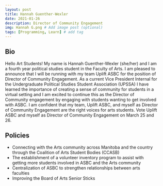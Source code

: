 ```yaml
---
layout: post
title: Hannah Guenther-Wexler
date: 2021-01-26
description: Director of Community Engagement
img: Hannah G.png # Add image post (optional)
tags: [Programming, Learn] # add tag
---
```

## Bio

Hello Art Students! My name is Hannah Guenther-Wexler (she/her) and I am a fourth year political studies student in the Faculty of Arts. I am pleased to announce that I will be running with my team Uplift ASBC for the position of Director of Community Engagement. 
As a current Vice President Internal for the Undergraduate Political Studies Student Association (UPSSA) I have learned the importance of creating a sense of community for students in a virtual setting and I am excited to continue this as the Director of Community engagement by engaging with students wanting to get involved with ASBC. 
I am confident that my team, Uplift ASBC, and myself as Director of Community Engagement are the right voices for arts students. Vote Uplift ASBC and myself as Director of Community Engagement on March 25 and 26.

## Policies

- Connecting with the Arts community across Manitoba and the country through the Coalition of Arts Student Bodies (CCASB) 
- The establishment of a volunteer inventory program to assist with getting more students involved in ASBC and the Arts community 
- Centralization of ASBC to strengthen relationships between arts faculties  
- Improving the Board of Arts Senior Sticks